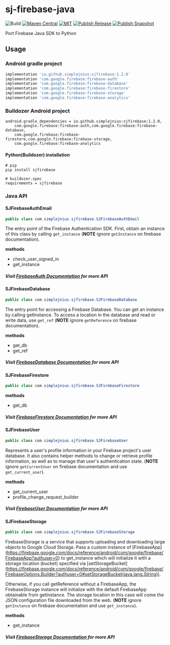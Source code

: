 # sj-firebase-java

![Build](https://github.com/SimpleJnius/sj-firebase-java/workflows/Pre%20Merge%20Checks/badge.svg)
[![Maven Central](https://img.shields.io/maven-central/v/io.github.simplejnius/sjfirebase.svg)](https://central.sonatype.com/artifact/io.github.simplejnius/sjfirebase)
[![MIT](https://img.shields.io/badge/license-MIT-green)](https://mit-license.org/)
[![Publish Release](https://github.com/SimpleJnius/sj-firebase-java/actions/workflows/publish-release.yaml/badge.svg)](https://github.com/SimpleJnius/sj-firebase-java/actions/workflows/publish-release.yaml)
[![Publish Snapshot](https://github.com/SimpleJnius/sj-firebase-java/actions/workflows/publish-snapshot.yaml/badge.svg)](https://github.com/SimpleJnius/sj-firebase-java/actions/workflows/publish-snapshot.yaml)

Port Firebase Java SDK to Python

## Usage
### Android gradle project
```groovy
implementation 'io.github.simplejnius:sjfirebase:1.2.0'
implementation 'com.google.firebase:firebase-auth'
implementation 'com.google.firebase:firebase-database'
implementation 'com.google.firebase:firebase-firestore'
implementation 'com.google.firebase:firebase-storage'
implementation 'com.google.firebase:firebase-analytics'
```
### Buildozer Android project
```properties
android.gradle_dependencies = io.github.simplejnius:sjfirebase:1.2.0,
    com.google.firebase:firebase-auth,com.google.firebase:firebase-database,
    com.google.firebase:firebase-firestore,com.google.firebase:firebase-storage,
    com.google.firebase:firebase-analytics
```
#### Python(Buildozer) installation
```shell
# pip
pip install sjfirebase

# buildozer.spec
requirements = sjfirebase
```
### Java API
#### SJFirebaseAuthEmail
```java
public class com.simplejnius.sjfirebase.SJFirebaseAuthEmail
```
The entry point of the Firebase Authentication SDK.
First, obtain an instance of this class by calling `get_instance`
(**NOTE** ignore `getInstance` on firebase documentation).

**methods**
- check_user_signed_in
- get_instance
##### Visit [FirebaseAuth Documentation](https://firebase.google.com/docs/reference/android/com/google/firebase/auth/FirebaseAuth) for more API

#### SJFirebaseDatabase
```java
public class com.simplejnius.sjfirebase.SJFirebaseDatabase
```
The entry point for accessing a Firebase Database. 
You can get an instance by calling getInstance. 
To access a location in the database and read or write data, use `get_ref`
(**NOTE** ignore `getReference` on firebase documentation).

**methods**
- get_db
- get_ref
##### Visit [FirebaseDatabase Documentation](https://firebase.google.com/docs/reference/android/com/google/firebase/database/FirebaseDatabase) for more API

#### SJFirebaseFirestore
```java
public class com.simplejnius.sjfirebase.SJFirebaseFirestore
```

**methods**
- get_db
##### Visit [FirebaseFirestore Documentation](https://firebase.google.com/docs/reference/android/com/google/firebase/firestore/FirebaseFirestore) for more API

#### SJFirebaseUser
```java
public class com.simplejnius.sjfirebase.SJFirebaseUser
```
Represents a user's profile information in your Firebase project's user database. 
It also contains helper methods to change or retrieve profile information, 
as well as to manage that user's authentication state.
(**NOTE** ignore `getCurrentUser` on firebase documentation and use `get_current_user`).

**methods**
- get_current_user
- profile_change_request_builder
##### Visit [FirebaseUser Documentation](https://firebase.google.com/docs/reference/android/com/google/firebase/auth/FirebaseUser) for more API

#### SJFirebaseStorage
```java
public class com.simplejnius.sjfirebase.SJFirebaseStorage
```
FirebaseStorage is a service that supports uploading and downloading large objects to Google Cloud 
Storage. Pass a custom instance of [FirebaseApp]
(https://firebase.google.com/docs/reference/android/com/google/firebase/FirebaseApp?authuser=0) 
to get_instance which will initialize it with a 
storage location (bucket) specified via [setStorageBucket]
(https://firebase.google.com/docs/reference/android/com/google/firebase/FirebaseOptions.Builder?authuser=0#setStorageBucket(java.lang.String)).

Otherwise, if you call getReference without a FirebaseApp, the FirebaseStorage instance will 
initialize with the default FirebaseApp obtainable from getInstance. 
The storage location in this case will come the JSON configuration file downloaded from the web.
(**NOTE** ignore `getInstance` on firebase documentation and use `get_instance`).

**methods**
- get_instance
##### Visit [FirebaseStorage Documentation](https://firebase.google.com/docs/reference/android/com/google/firebase/storage/FirebaseStorage?authuser=0) for more API